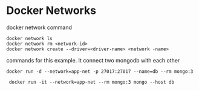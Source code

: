 # Docker Networks

docker network command

```
docker network ls
docker network rm <network-id>
docker network create --driver=<driver-name> <network -name>
```

commands for this example. It connect two mongodb with each other
```
docker run -d --network=app-net -p 27017:27017 --name=db --rm mongo:3 

 docker run -it --network=app-net --rm mongo:3 mongo --host db
```